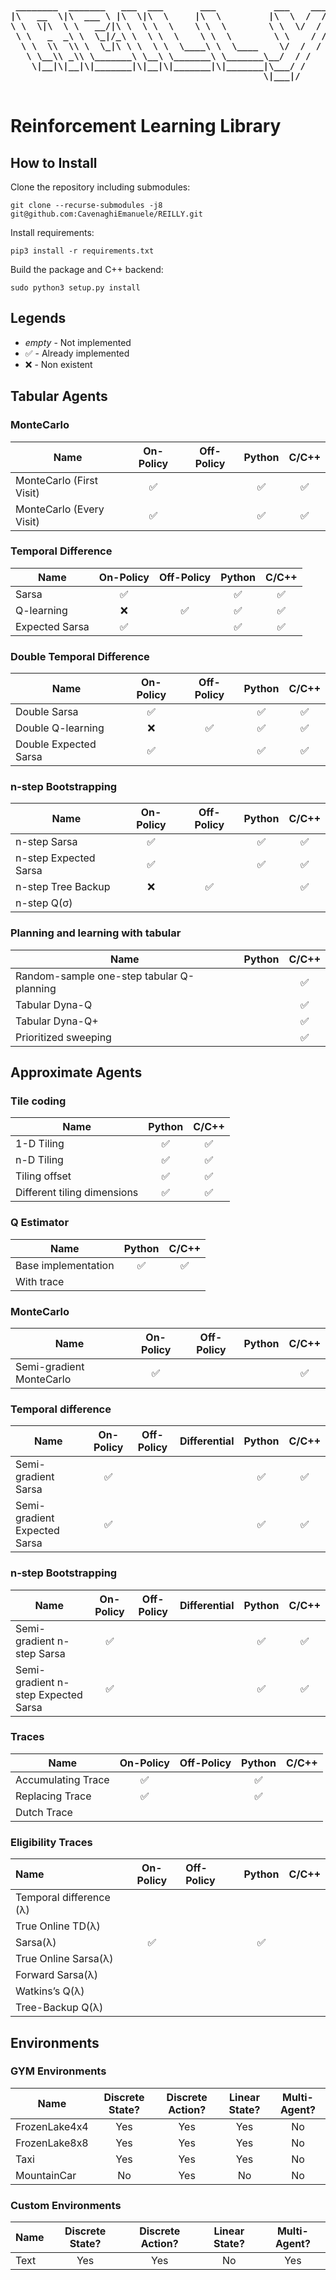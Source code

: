<pre><b>
 ________  _______   ___  ___       ___           ___    ___ 
|\   __  \|\  ___ \ |\  \|\  \     |\  \         |\  \  /  /|
\ \  \|\  \ \   __/|\ \  \ \  \    \ \  \        \ \  \/  / /
 \ \   _  _\ \  \_|/_\ \  \ \  \    \ \  \        \ \    / / 
  \ \  \\  \\ \  \_|\ \ \  \ \  \____\ \  \____    \/  /  /  
   \ \__\\ _\\ \_______\ \__\ \_______\ \_______\__/  / /    
    \|__|\|__|\|_______|\|__|\|_______|\|_______|\___/ /     
                                                \|___|/      
                                                             
</b></pre>

# Reinforcement Learning Library

## How to Install

Clone the repository including submodules:

    git clone --recurse-submodules -j8 git@github.com:CavenaghiEmanuele/REILLY.git

Install requirements:

    pip3 install -r requirements.txt

Build the package and C++ backend:

    sudo python3 setup.py install

## Legends

* *empty* - Not implemented
* &#x2705; - Already implemented
* :x: - Non existent

## Tabular Agents

### MonteCarlo

| Name                     | On-Policy | Off-Policy |  Python  |  C/C++   |
| ------------------------ | :-------: | :--------: | :------: | :------: |
| MonteCarlo (First Visit) | &#x2705;  |            | &#x2705; | &#x2705; |
| MonteCarlo (Every Visit) | &#x2705;  |            | &#x2705; | &#x2705; |

### Temporal Difference

| Name           | On-Policy | Off-Policy |  Python  |  C/C++   |
| -------------- | :-------: | :--------: | :------: | :------: |
| Sarsa          | &#x2705;  |            | &#x2705; | &#x2705; |
| Q-learning     |    :x:    |  &#x2705;  | &#x2705; | &#x2705; |
| Expected Sarsa | &#x2705;  |            | &#x2705; | &#x2705; |

### Double Temporal Difference

| Name                  | On-Policy | Off-Policy |  Python  |  C/C++   |
| --------------------- | :-------: | :--------: | :------: | :------: |
| Double Sarsa          | &#x2705;  |            | &#x2705; | &#x2705; |
| Double Q-learning     |    :x:    |  &#x2705;  | &#x2705; | &#x2705; |
| Double Expected Sarsa | &#x2705;  |            | &#x2705; | &#x2705; |

### n-step Bootstrapping

| Name                  | On-Policy | Off-Policy |  Python  |  C/C++   |
| --------------------- | :-------: | :--------: | :------: | :------: |
| n-step Sarsa          | &#x2705;  |            | &#x2705; | &#x2705; |
| n-step Expected Sarsa | &#x2705;  |            | &#x2705; | &#x2705; |
| n-step Tree Backup    |    :x:    |  &#x2705;  |          | &#x2705; |
| n-step Q(&sigma;)     |           |            |          |          |

### Planning and learning with tabular

| Name                                      | Python |  C/C++   |
| ----------------------------------------- | :----: | :------: |
| Random-sample one-step tabular Q-planning |        | &#x2705; |
| Tabular Dyna-Q                            |        | &#x2705; |
| Tabular Dyna-Q+                           |        | &#x2705; |
| Prioritized sweeping                      |        | &#x2705; |

## Approximate Agents

### Tile coding

| Name                        |  Python  |  C/C++   |
| --------------------------- | :------: | :------: |
| 1-D Tiling                  | &#x2705; | &#x2705; |
| n-D Tiling                  | &#x2705; | &#x2705; |
| Tiling offset               | &#x2705; | &#x2705; |
| Different tiling dimensions | &#x2705; | &#x2705; |

### Q Estimator

| Name                |  Python  |  C/C++   |
| ------------------- | :------: | :------: |
| Base implementation | &#x2705; | &#x2705; |
| With trace          |          |          |

### MonteCarlo

| Name                     | On-Policy | Off-Policy | Python |  C/C++   |
| ------------------------ | :-------: | :--------: | :----: | :------: |
| Semi-gradient MonteCarlo | &#x2705;  |            |        | &#x2705; |

### Temporal difference

| Name                         | On-Policy | Off-Policy | Differential |  Python  |  C/C++   |
| ---------------------------- | :-------: | :--------: | :----------: | :------: | :------: |
| Semi-gradient Sarsa          | &#x2705;  |            |              | &#x2705; | &#x2705; |
| Semi-gradient Expected Sarsa | &#x2705;  |            |              | &#x2705; | &#x2705; |

### n-step Bootstrapping

| Name                                | On-Policy | Off-Policy | Differential |  Python  |  C/C++   |
| ----------------------------------- | :-------: | :--------: | :----------: | :------: | :------: |
| Semi-gradient n-step Sarsa          | &#x2705;  |            |              | &#x2705; | &#x2705; |
| Semi-gradient n-step Expected Sarsa | &#x2705;  |            |              | &#x2705; | &#x2705; |

### Traces

| Name               | On-Policy | Off-Policy |  Python  | C/C++ |
| ------------------ | :-------: | :--------: | :------: | :---: |
| Accumulating Trace | &#x2705;  |            | &#x2705; |       |
| Replacing Trace    | &#x2705;  |            | &#x2705; |       |
| Dutch Trace        |           |            |          |       |

### Eligibility Traces

| Name                           | On-Policy | Off-Policy |  Python  | C/C++ |
| :----------------------------- | :-------: | :--------- | :------: | :---: |
| Temporal difference (&lambda;) |           |            |          |       |
| True Online TD(&lambda;)       |           |            |          |       |
| Sarsa(&lambda;)                | &#x2705;  |            | &#x2705; |       |
| True Online Sarsa(&lambda;)    |           |            |          |       |
| Forward Sarsa(&lambda;)        |           |            |          |       |
| Watkins’s Q(&lambda;)          |           |            |          |       |
| Tree-Backup Q(&lambda;)        |           |            |          |       |

## Environments

### GYM Environments

| Name          | Discrete State? | Discrete Action? | Linear State? | Multi-Agent? |
| ------------- | :-------------: | :--------------: | :-----------: | :----------: |
| FrozenLake4x4 |       Yes       |       Yes        |      Yes      |      No      |
| FrozenLake8x8 |       Yes       |       Yes        |      Yes      |      No      |
| Taxi          |       Yes       |       Yes        |      Yes      |      No      |
| MountainCar   |       No        |       Yes        |      No       |      No      |

### Custom Environments


| Name | Discrete State? | Discrete Action? | Linear State? | Multi-Agent? |
| ---- | :-------------: | :--------------: | :-----------: | :----------: |
| Text |       Yes       |       Yes        |      No       |     Yes      |
